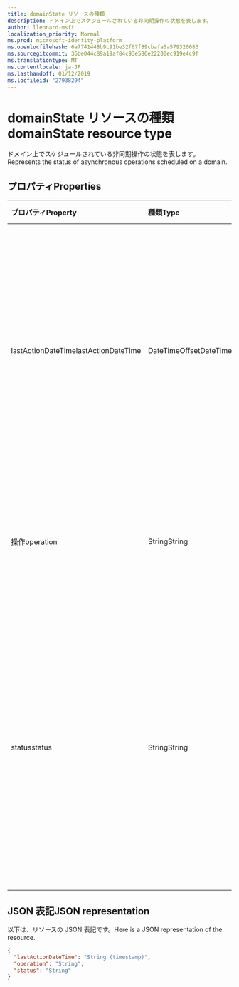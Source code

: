 ```yaml
---
title: domainState リソースの種類
description: ドメイン上でスケジュールされている非同期操作の状態を表します。
author: lleonard-msft
localization_priority: Normal
ms.prod: microsoft-identity-platform
ms.openlocfilehash: 6a7741448b9c91be32f67f89cbafa5a579320083
ms.sourcegitcommit: 36be044c89a19af84c93e586e22200ec919e4c9f
ms.translationtype: MT
ms.contentlocale: ja-JP
ms.lasthandoff: 01/12/2019
ms.locfileid: "27938294"
---
```

# <a name="domainstate-resource-type"></a><span data-ttu-id="91887-103">domainState リソースの種類</span><span class="sxs-lookup"><span data-stu-id="91887-103">domainState resource type</span></span>

<span data-ttu-id="91887-104">ドメイン上でスケジュールされている非同期操作の状態を表します。</span><span class="sxs-lookup"><span data-stu-id="91887-104">Represents the status of asynchronous operations scheduled on a domain.</span></span>

## <a name="properties"></a><span data-ttu-id="91887-105">プロパティ</span><span class="sxs-lookup"><span data-stu-id="91887-105">Properties</span></span>

| <span data-ttu-id="91887-106">プロパティ</span><span class="sxs-lookup"><span data-stu-id="91887-106">Property</span></span>   | <span data-ttu-id="91887-107">種類</span><span class="sxs-lookup"><span data-stu-id="91887-107">Type</span></span> | <span data-ttu-id="91887-108">説明</span><span class="sxs-lookup"><span data-stu-id="91887-108">Description</span></span> |
|:---------------|:--------|:----------|
| <span data-ttu-id="91887-109">lastActionDateTime</span><span class="sxs-lookup"><span data-stu-id="91887-109">lastActionDateTime</span></span> | <span data-ttu-id="91887-110">DateTimeOffset</span><span class="sxs-lookup"><span data-stu-id="91887-110">DateTimeOffset</span></span> | <span data-ttu-id="91887-p101">最後のアクティビティが発生したときのタイムスタンプ。値は、操作のスケジュール時、非同期タスクの開始時、操作の完了時に更新されます。</span><span class="sxs-lookup"><span data-stu-id="91887-p101">Timestamp for when the last activity occurred. The value is updated when an operation is scheduled, the asynchronous task starts, and when the operation completes.</span></span> |
| <span data-ttu-id="91887-113">操作​​</span><span class="sxs-lookup"><span data-stu-id="91887-113">operation</span></span> | <span data-ttu-id="91887-114">String</span><span class="sxs-lookup"><span data-stu-id="91887-114">String</span></span> | <span data-ttu-id="91887-p102">非同期操作の種類。値は、*ForceDelete* または *Verification* のいずれかです。</span><span class="sxs-lookup"><span data-stu-id="91887-p102">Type of asynchronous operation. The values can be *ForceDelete* or *Verification*</span></span> |
| <span data-ttu-id="91887-117">status</span><span class="sxs-lookup"><span data-stu-id="91887-117">status</span></span> | <span data-ttu-id="91887-118">String</span><span class="sxs-lookup"><span data-stu-id="91887-118">String</span></span> | <span data-ttu-id="91887-119">操作の現在の状態。</span><span class="sxs-lookup"><span data-stu-id="91887-119">Current status of the operation.</span></span> <br> <span data-ttu-id="91887-120">*Scheduled* - 操作はスケジュールされていますが、開始されていません。</span><span class="sxs-lookup"><span data-stu-id="91887-120">*Scheduled* - Operation has been scheduled but has not started.</span></span> <br> <span data-ttu-id="91887-121">*InProgress* - タスクが開始され、実行中です。</span><span class="sxs-lookup"><span data-stu-id="91887-121">*InProgress* - Task has started and is in progress.</span></span> <br> <span data-ttu-id="91887-122">*Failed* - 操作が失敗しました。</span><span class="sxs-lookup"><span data-stu-id="91887-122">*Failed* - Operation has failed.</span></span> |

## <a name="json-representation"></a><span data-ttu-id="91887-123">JSON 表記</span><span class="sxs-lookup"><span data-stu-id="91887-123">JSON representation</span></span>
<span data-ttu-id="91887-124">以下は、リソースの JSON 表記です。</span><span class="sxs-lookup"><span data-stu-id="91887-124">Here is a JSON representation of the resource.</span></span>

<!-- {
  "blockType": "resource",
  "optionalProperties": [

  ],
  "@odata.type": "microsoft.graph.domainState"
}-->

```json
{
  "lastActionDateTime": "String (timestamp)",
  "operation": "String",
  "status": "String"
}

```

<!-- uuid: 8fcb5dbc-d5aa-4681-8e31-b001d5168d79
2015-10-25 14:57:30 UTC -->
<!-- {
  "type": "#page.annotation",
  "description": "domainState resource",
  "keywords": "",
  "section": "documentation",
  "tocPath": ""
}-->
